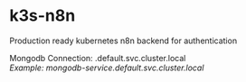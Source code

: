 # k3s-n8n
Production ready kubernetes n8n backend for authentication 

Mongodb Connection: <mongodb-service-name>.default.svc.cluster.local<br/>
<i>Example: mongodb-service.default.svc.cluster.local</i>
